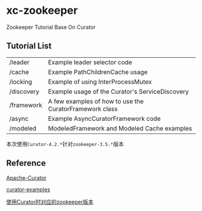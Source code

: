 # xc-zookeeper
Zookeeper Tutorial Base On Curator

## Tutorial List

|||
|---|---|
|/leader|Example leader selector code|
|/cache|Example PathChildrenCache usage|
|/locking|Example of using InterProcessMutex|
|/discovery|Example usage of the Curator's ServiceDiscovery|
|/framework|A few examples of how to use the CuratorFramework class|
|/async|Example AsyncCuratorFramework code|
|/modeled|ModeledFramework and Modeled Cache examples|

本次使用`Curator-4.2.*`针对`zookeeper-3.5.*`版本


## Reference

[Apache-Curator](http://curator.apache.org/curator-examples/index.html)

[curator-examples](http://curator.apache.org/curator-examples/index.html)

[使用Curator时对应的zookeeper版本](http://curator.apache.org/zk-compatibility.html)
